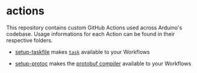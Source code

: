 # actions

This repository contains custom GitHub Actions used across Arduino's codebase.
Usage informations for each Action can be found in their respective folders.

* [setup-taskfile](./setup-taskfile) makes [`task`](https://taskfile.dev/#/)
available to your Workflows

* [setup-protoc](./setup-protoc) makes the
[protobuf compiler](https://github.com/protocolbuffers/protobuf)
available to your Workflows
